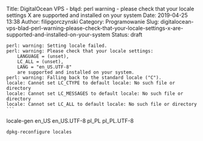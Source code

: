 Title: DigitalOcean VPS - błąd: perl warning - please check that your locale settings X are supported and installed on your system
Date: 2019-04-25 13:38
Author: filipgorczynski
Category: Programowanie
Slug: digitalocean-vps-blad-perl-warning-please-check-that-your-locale-settings-x-are-supported-and-installed-on-your-system
Status: draft

````
perl: warning: Setting locale failed.
perl: warning: Please check that your locale settings:
    LANGUAGE = (unset),
    LC_ALL = (unset),
    LANG = "en_US.UTF-8"
    are supported and installed on your system.
perl: warning: Falling back to the standard locale ("C").
locale: Cannot set LC_CTYPE to default locale: No such file or directory
locale: Cannot set LC_MESSAGES to default locale: No such file or directory
locale: Cannot set LC_ALL to default locale: No such file or directory
```
````

locale-gen en_US en_US.UTF-8 pl_PL pl_PL.UTF-8

```
dpkg-reconfigure locales
```
